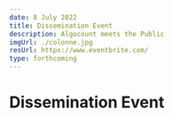 ```yaml
---
date: 8 July 2022
title: Dissemination Event
description: Algocount meets the Public
imgUrl: ./colonne.jpg
resUrl: https://www.eventbrite.com/
type: forthcoming
---
```


# Dissemination Event 